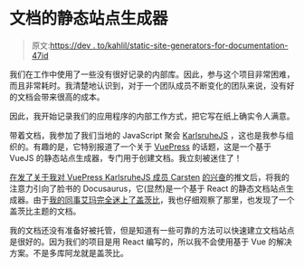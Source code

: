 # 文档的静态站点生成器

> 原文:[https://dev . to/kahlil/static-site-generators-for-documentation-47id](https://dev.to/kahlil/static-site-generators-for-documentation-47id)

我们在工作中使用了一些没有很好记录的内部库。因此，参与这个项目非常困难，而且非常耗时。我清楚地认识到，对于一个团队成员不断变化的团队来说，没有好的文档会带来很高的成本。

因此，我开始记录我们的应用程序的内部工作方式，把它写在纸上确实令人满意。

带着文档，我参加了我们当地的 JavaScript 聚会 [KarlsruheJS](http://karlsruhejs.org/) ，这也是我参与组织的。有趣的是，它特别报道了一个关于 [VuePress](https://vuepress.vuejs.org/) 的话题，这是一个基于 VueJS 的静态站点生成器，专门用于创建文档。我立刻被迷住了！

[在发了关于我对 VuePress KarlsruheJS 成员 Carsten](https://twitter.com/kahliltweets/status/1057937401191059456) [的兴奋](https://twitter.com/Jupiterrrr/status/1058267113138409472)的推文后，将我的注意力引向了脸书的 Docusaurus，它(显然)是一个基于 React 的静态文档站点生成器。由于[我的同事艾玛完全迷上了盖茨比](https://twitter.com/EmmaWedekind/status/1051767104108732416)，我也仔细观察了那里，也发现了一个盖茨比主题的文档。

我的文档还没有准备好被托管，但是知道有一些可靠的方法可以快速建立文档站点是很好的。因为我们的项目是用 React 编写的，所以我不会使用基于 Vue 的解决方案。不是多库阿龙就是盖茨比。